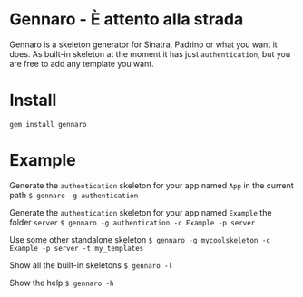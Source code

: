 Gennaro - È attento alla strada
=================================================
Gennaro is a skeleton generator for Sinatra, Padrino or what you want it does.
As built-in skeleton at the moment it has just `authentication`, but you are free to add any template you want.


Install
====
`gem install gennaro`


Example
====
Generate the `authentication` skeleton for your app named `App` in the current path
`$ gennaro -g authentication`

Generate the `authentication` skeleton for your app named `Example` the folder `server`
`$ gennaro -g authentication -c Example -p server`

Use some other standalone skeleton
`$ gennaro -g mycoolskeleton -c Example -p server -t my_templates`

Show all the built-in skeletons
`$ gennaro -l`

Show the help
`$ gennaro -h`